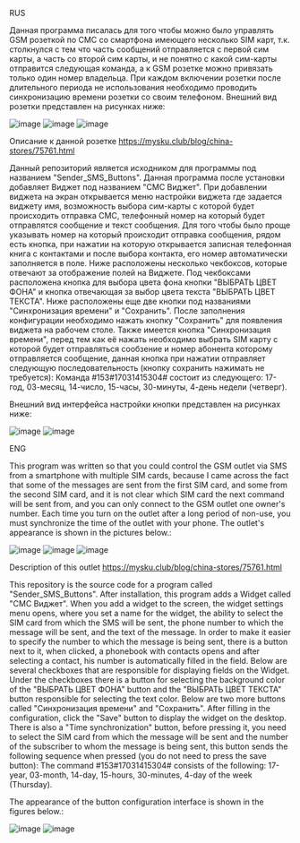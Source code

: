 RUS

  Данная программа писалась для того чтобы можно было управлять GSM розеткой по СМС со смартфона имеющего несколько SIM карт, т.к. столкнулся с тем что часть сообщений отправляется с первой сим карты, а часть со второй сим карты, и не понятно с какой сим-карты отправится следующая команда, а к GSM розетке можно привязать только один номер владельца. При каждом включении розетки после длительного периода не использования необходимо проводить синхронизацию времени розетки со своим телефоном. Внешний вид розетки представлен на рисунках ниже:

![image](https://github.com/user-attachments/assets/0a6f0b14-068c-4d74-9a60-35c96e67ae7e)
![image](https://github.com/user-attachments/assets/2af1394c-5710-4b34-bfaa-b7c264360c2d)
![image](https://github.com/user-attachments/assets/622e3317-2b21-4f13-81f6-b9df111eb809)

Описание к данной розетке https://mysku.club/blog/china-stores/75761.html 
  
  Данный репозиторий является исходником для программы под названием "Sender_SMS_Buttons". Данная программа после установки добавляет Виджет под названием "СМС Виджет". 
При добавлении виджета на экран открывается меню настройки виджета где задается виджету имя, возможность выбора сим-карты с которой будет происходить отправка СМС, телефонный номер на который будет отправлятся сообщение и текст сообщения. Для того чтобы было проще указывать номер на который происходит отправка сообщения, рядом есть кнопка, при нажатии на которую открывается записная телефонная книга с контактами и после выбора контакта, его номер автоматически заполняется в поле.
Ниже расположены несколько чекбоксов, которые отвечают за отображение полей на Виджете. Под чекбоксами расположена кнопка для выбора цвета фона кнопки "ВЫБРАТЬ ЦВЕТ ФОНА" и кнопка отвечающая за выбор цвета текста "ВЫБРАТЬ ЦВЕТ ТЕКСТА".
Ниже расположены еще две кнопки под названиями "Синхронизация времени" и "Сохранить". После заполнения конфигурации необходимо нажать кнопку "Сохранить" для появления виджета на рабочем столе. Также имеется кнопка "Синхронизация времени", перед тем как её нажать необходимо выбрать SIM карту с которой будет отправляться сообзение и номер абонента которому отправляется сообщение, данная кнопка при нажатии отправляет следующую последовательность (кнопку сохранить нажимать не требуется):
Команда #153#17031415304# состоит из следующего:
17-год, 03-месяц, 14-число, 15-часы, 30-минуты, 4-день недели (четверг).

Внешний вид интерфейса настройки кнопки представлен на рисунках ниже:

![image](https://github.com/user-attachments/assets/6eda5348-1b87-414e-8493-24c8244eea83)
![image](https://github.com/user-attachments/assets/2d03a173-571a-479d-9bb1-305c176ad98f)

ENG

This program was written so that you could control the GSM outlet via SMS from a smartphone with multiple SIM cards, because I came across the fact that some of the messages are sent from the first SIM card, and some from the second SIM card, and it is not clear which SIM card the next command will be sent from, and you can only connect to the GSM outlet one owner's number. Each time you turn on the outlet after a long period of non-use, you must synchronize the time of the outlet with your phone. The outlet's appearance is shown in the pictures below.:

![image](https://github.com/user-attachments/assets/0a6f0b14-068c-4d74-9a60-35c96e67ae7e)
![image](https://github.com/user-attachments/assets/2af1394c-5710-4b34-bfaa-b7c264360c2d)
![image](https://github.com/user-attachments/assets/622e3317-2b21-4f13-81f6-b9df111eb809)

Description of this outlet https://mysku.club/blog/china-stores/75761.html 

This repository is the source code for a program called "Sender_SMS_Buttons". After installation, this program adds a Widget called "СМС Виджет". 
When you add a widget to the screen, the widget settings menu opens, where you set a name for the widget, the ability to select the SIM card from which the SMS will be sent, the phone number to which the message will be sent, and the text of the message. In order to make it easier to specify the number to which the message is being sent, there is a button next to it, when clicked, a phonebook with contacts opens and after selecting a contact, his number is automatically filled in the field.
Below are several checkboxes that are responsible for displaying fields on the Widget. Under the checkboxes there is a button for selecting the background color of the "ВЫБРАТЬ ЦВЕТ ФОНА" button and the "ВЫБРАТЬ ЦВЕТ ТЕКСТА" button responsible for selecting the text color.
Below are two more buttons called "Синхронизация времени" and "Сохранить". After filling in the configuration, click the "Save" button to display the widget on the desktop. There is also a "Time synchronization" button, before pressing it, you need to select the SIM card from which the message will be sent and the number of the subscriber to whom the message is being sent, this button sends the following sequence when pressed (you do not need to press the save button):
The command #153#17031415304# consists of the following:
17-year, 03-month, 14-day, 15-hours, 30-minutes, 4-day of the week (Thursday).

The appearance of the button configuration interface is shown in the figures below.:

![image](https://github.com/user-attachments/assets/6eda5348-1b87-414e-8493-24c8244eea83)
![image](https://github.com/user-attachments/assets/2d03a173-571a-479d-9bb1-305c176ad98f)
